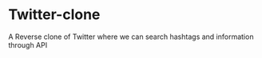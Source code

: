 # Twitter-clone
A Reverse clone of Twitter where we can search hashtags and information through API
